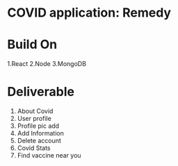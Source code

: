 # COVID application: Remedy

# Build On

1.React
2.Node
3.MongoDB

# Deliverable

1. About Covid
2. User profile
3. Profile pic add
4. Add Information
5. Delete account
6. Covid Stats
7. Find vaccine near you
